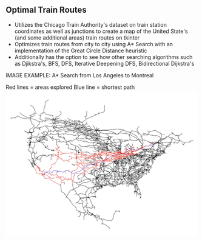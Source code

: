 ## Optimal Train Routes

- Utilizes the Chicago Train Authority's dataset on train station coordinates as well as junctions to create a map of the United State's (and some additional areas) train routes on tkinter
- Optimizes train routes from city to city using A* Search with an implementation of the Great Circle Distance heuristic
- Additionally has the option to see how other searching algorithms such as Djikstra's, BFS, DFS, Iterative Deepening DFS, Bidirectional Dijkstra's


IMAGE EXAMPLE:
A* Search from Los Angeles to Montreal

Red lines = areas explored
Blue line = shortest path
![alt text](https://raw.githubusercontent.com/kevxemail/optimal-train-routes/main/LA-Montreal.png)
